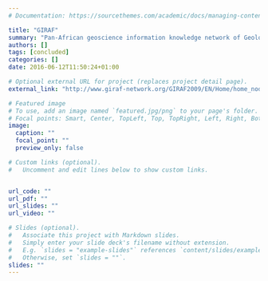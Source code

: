```yaml
---
# Documentation: https://sourcethemes.com/academic/docs/managing-content/

title: "GIRAF"
summary: "Pan-African geoscience information knowledge network of Geological Surveys, universities and companies"
authors: []
tags: [concluded]
categories: []
date: 2016-06-12T11:50:24+01:00

# Optional external URL for project (replaces project detail page).
external_link: "http://www.giraf-network.org/GIRAF2009/EN/Home/home_node.html"

# Featured image
# To use, add an image named `featured.jpg/png` to your page's folder.
# Focal points: Smart, Center, TopLeft, Top, TopRight, Left, Right, BottomLeft, Bottom, BottomRight.
image:
  caption: ""
  focal_point: ""
  preview_only: false

# Custom links (optional).
#   Uncomment and edit lines below to show custom links.


url_code: ""
url_pdf: ""
url_slides: ""
url_video: ""

# Slides (optional).
#   Associate this project with Markdown slides.
#   Simply enter your slide deck's filename without extension.
#   E.g. `slides = "example-slides"` references `content/slides/example-slides.md`.
#   Otherwise, set `slides = ""`.
slides: ""
---
```

